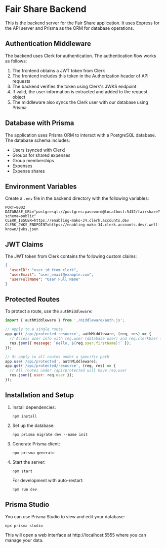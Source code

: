 # Fair Share Backend

This is the backend server for the Fair Share application. It uses Express for the API server and Prisma as the ORM for database operations.

## Authentication Middleware

The backend uses Clerk for authentication. The authentication flow works as follows:

1. The frontend obtains a JWT token from Clerk
2. The frontend includes this token in the Authorization header of API requests
3. The backend verifies the token using Clerk's JWKS endpoint
4. If valid, the user information is extracted and added to the request object
5. The middleware also syncs the Clerk user with our database using Prisma

## Database with Prisma

The application uses Prisma ORM to interact with a PostgreSQL database. The database schema includes:

- Users (synced with Clerk)
- Groups for shared expenses
- Group memberships
- Expenses
- Expense shares

## Environment Variables

Create a `.env` file in the backend directory with the following variables:

```
PORT=8002
DATABASE_URL="postgresql://postgres:password@localhost:5432/fairshare?schema=public"
CLERK_ISSUER=https://enabling-mako-34.clerk.accounts.dev
CLERK_JWKS_ENDPOINT=https://enabling-mako-34.clerk.accounts.dev/.well-known/jwks.json
```

## JWT Claims

The JWT token from Clerk contains the following custom claims:

```json
{
  "userID": "user_id_from_clerk",
  "userEmail": "user_email@example.com",
  "userFullName": "User Full Name"
}
```

## Protected Routes

To protect a route, use the `authMiddleware`:

```javascript
import { authMiddleware } from './middleware/auth.js';

// Apply to a single route
app.get('/api/protected-resource', authMiddleware, (req, res) => {
  // Access user info with req.user (database user) and req.clerkUser (Clerk user)
  res.json({ message: `Hello, ${req.user.firstName}!` });
});

// Or apply to all routes under a specific path
app.use('/api/protected', authMiddleware);
app.get('/api/protected/resource', (req, res) => {
  // All routes under /api/protected will have req.user
  res.json({ user: req.user });
});
```

## Installation and Setup

1. Install dependencies:
   ```
   npm install
   ```

2. Set up the database:
   ```
   npx prisma migrate dev --name init
   ```

3. Generate Prisma client:
   ```
   npx prisma generate
   ```

4. Start the server:
   ```
   npm start
   ```

   For development with auto-restart:
   ```
   npm run dev
   ```

## Prisma Studio

You can use Prisma Studio to view and edit your database:

```
npx prisma studio
```

This will open a web interface at http://localhost:5555 where you can manage your data.
